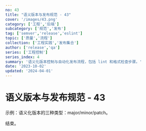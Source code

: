 ```yaml
---
no: 43
title: "语义版本与发布规范 - 43"
cover: '/images/43.png'
category: ['工程','后端']
subcategory: ['规范','发布']
tag: ['semver','release','eslint']
topic: ['质量','流程']
collection: ['工程实践','发布集合']
author: ['release','qa']
series: ['工程控制']
series_index: 4
summary: '语义化版本控制与自动化发布流程，包括 lint 和格式检查步骤。'
date: '2023-10-02'
updated: '2024-04-01'
---
```


# 语义版本与发布规范 - 43

示例：语义化版本的三种类型：major/minor/patch。

结束。
